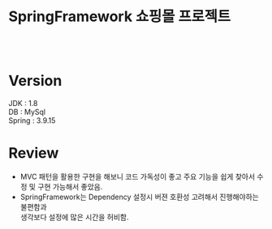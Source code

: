 # SpringFramework 쇼핑몰 프로젝트
<br><br>
# Version
JDK    : 1.8<br>
DB     : MySql<br>
Spring : 3.9.15<br>

# Review
- MVC 패턴을 활용한 구현을 해보니 코드 가독성이 좋고 주요 기능을 쉽게 찾아서 수정 및 구현 가능해서 좋았음.
- SpringFramework는 Dependency 설정시 버젼 호환성 고려해서 진행해야하는 불편함과<br>생각보다 설정에 많은 시간을 허비함.
